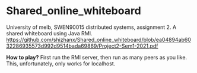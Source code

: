 # Shared_online_whiteboard
University of melb, SWEN90015 distributed systems, assignment 2. A shared whiteboard using Java RMI.
https://github.com/shizhanx/Shared_online_whiteboard/blob/ea04894ab6032286935573d992d9514bada69869/Project2-Sem1-2021.pdf 

**How to play?**
First run the RMI server, then run as many peers as you like. This, unfortunately, only works for localhost.
